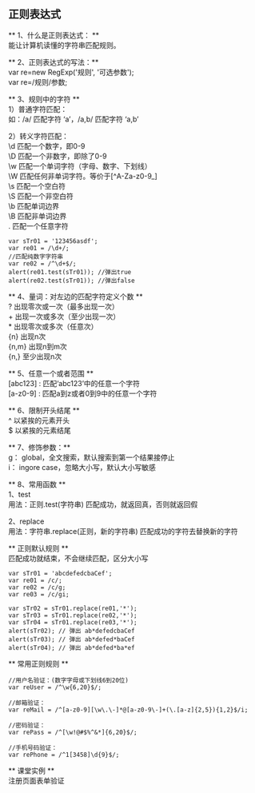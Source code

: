 ## 正则表达式

** 1、什么是正则表达式： **  
能让计算机读懂的字符串匹配规则。  

** 2、正则表达式的写法：**  
var re=new RegExp('规则', '可选参数');  
var re=/规则/参数;  

** 3、规则中的字符 **  
1）普通字符匹配：  
如：/a/  匹配字符 ‘a’，/a,b/  匹配字符 ‘a,b’  

2）转义字符匹配：  
\d   匹配一个数字，即0-9  
\D   匹配一个非数字，即除了0-9  
\w   匹配一个单词字符（字母、数字、下划线）  
\W   匹配任何非单词字符。等价于\[^A-Za-z0-9_]  
\s   匹配一个空白符  
\S   匹配一个非空白符  
\b   匹配单词边界  
\B   匹配非单词边界  
.    匹配一个任意字符
```
var sTr01 = '123456asdf';
var re01 = /\d+/;
//匹配纯数字字符串
var re02 = /^\d+$/;
alert(re01.test(sTr01)); //弹出true
alert(re02.test(sTr01)); //弹出false
```  

** 4、量词：对左边的匹配字符定义个数 **  
? 出现零次或一次（最多出现一次）  
\+ 出现一次或多次（至少出现一次）  
\* 出现零次或多次（任意次）  
{n} 出现n次  
{n,m} 出现n到m次  
{n,} 至少出现n次  

** 5、任意一个或者范围 **   
[abc123] : 匹配‘abc123’中的任意一个字符  
[a-z0-9] : 匹配a到z或者0到9中的任意一个字符  

** 6、限制开头结尾 **    
^  以紧挨的元素开头  
$  以紧挨的元素结尾  


** 7、修饰参数：**    
g： global，全文搜索，默认搜索到第一个结果接停止  
i： ingore case，忽略大小写，默认大小写敏感


** 8、常用函数 **  
1、test  
用法：正则.test(字符串)  匹配成功，就返回真，否则就返回假     

2、replace  
用法：字符串.replace(正则，新的字符串) 匹配成功的字符去替换新的字符   


** 正则默认规则 **  
匹配成功就结束，不会继续匹配，区分大小写

```
var sTr01 = 'abcdefedcbaCef';
var re01 = /c/;
var re02 = /c/g;
var re03 = /c/gi;

var sTr02 = sTr01.replace(re01,'*');
var sTr03 = sTr01.replace(re02,'*');
var sTr04 = sTr01.replace(re03,'*');
alert(sTr02); // 弹出 ab*defedcbaCef
alert(sTr03); // 弹出 ab*defed*baCef
alert(sTr04); // 弹出 ab*defed*ba*ef
```

** 常用正则规则 **  
```
//用户名验证：(数字字母或下划线6到20位)
var reUser = /^\w{6,20}$/;

//邮箱验证：		
var reMail = /^[a-z0-9][\w\.\-]*@[a-z0-9\-]+(\.[a-z]{2,5}){1,2}$/i;

//密码验证：
var rePass = /^[\w!@#$%^&*]{6,20}$/;

//手机号码验证：
var rePhone = /^1[3458]\d{9}$/;
```


** 课堂实例 **  
注册页面表单验证  

